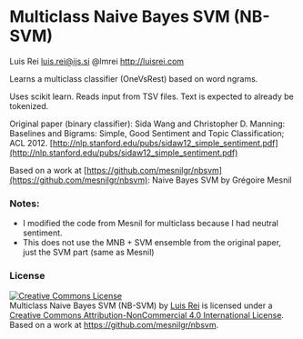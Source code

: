 # Multiclass Naive Bayes SVM (NB-SVM)
Luis Rei 
luis.rei@ijs.si 
@lmrei
http://luisrei.com


Learns a multiclass classifier (OneVsRest) based on word ngrams.

Uses scikit learn. Reads input from TSV files. Text is expected to already be tokenized.

Original paper (binary classifier): Sida Wang and Christopher D. Manning: Baselines and Bigrams: Simple, Good Sentiment and Topic Classification; ACL 2012. [http://nlp.stanford.edu/pubs/sidaw12_simple_sentiment.pdf](http://nlp.stanford.edu/pubs/sidaw12_simple_sentiment.pdf)

Based on a work at [https://github.com/mesnilgr/nbsvm](https://github.com/mesnilgr/nbsvm):
Naive Bayes SVM by Grégoire Mesnil

### Notes:
 - I modified the code from Mesnil for multiclass because I had neutral sentiment.
 - This does not use the MNB + SVM ensemble from the original paper, just the SVM part (same as Mesnil)


### License
<a rel="license" href="http://creativecommons.org/licenses/by-nc/4.0/"><img alt="Creative Commons License" style="border-width:0" src="https://i.creativecommons.org/l/by-nc/4.0/88x31.png" /></a><br /><span xmlns:dct="http://purl.org/dc/terms/" property="dct:title">Multiclass Naive Bayes SVM (NB-SVM)</span> by <a xmlns:cc="http://creativecommons.org/ns#" href="http://luisrei.com/" property="cc:attributionName" rel="cc:attributionURL">Luis Rei</a> is licensed under a <a rel="license" href="http://creativecommons.org/licenses/by-nc/4.0/">Creative Commons Attribution-NonCommercial 4.0 International License</a>.<br />Based on a work at <a xmlns:dct="http://purl.org/dc/terms/" href="https://github.com/mesnilgr/nbsvm" rel="dct:source">https://github.com/mesnilgr/nbsvm</a>.
